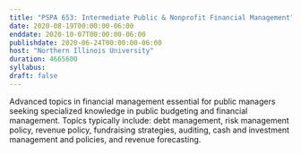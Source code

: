 ```yaml
---
title: "PSPA 653: Intermediate Public & Nonprofit Financial Management"
date: 2020-08-19T00:00:00-06:00
enddate: 2020-10-07T00:00:00-06:00
publishdate: 2020-06-24T00:00:00-06:00
host: "Northern Illinois University"
duration: 4665600
syllabus:
draft: false
---
```


Advanced topics in financial management essential for public managers seeking specialized knowledge in public budgeting and financial management. Topics typically include: debt management, risk management policy, revenue policy, fundraising strategies, auditing, cash and investment management and policies, and revenue forecasting.
